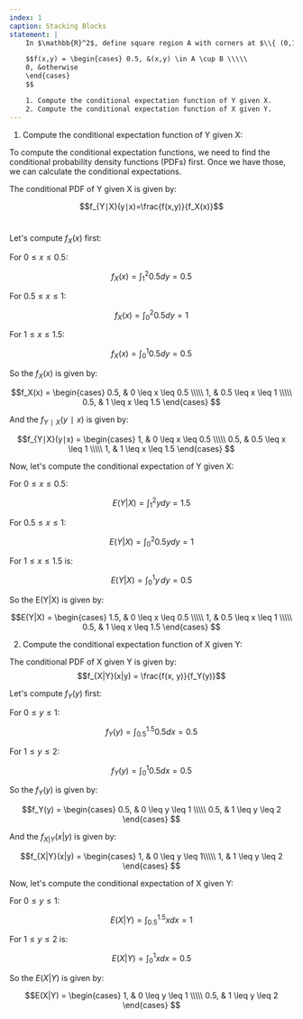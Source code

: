 ```yaml
---
index: 1
caption: Stacking Blocks
statement: |
    In $\mathbb{R}^2$, define square region A with corners at $\\{ (0,1), (1,1),(1,2), (0,2) \\}$ and square region B with corners at $\\{ (0.5,0),(1.5,0),(1.5,1),(0.5,1) \\}$.  Suppose that random variables X and Y have joint density given by,

    $$f(x,y) = \begin{cases} 0.5, &(x,y) \in A \cup B \\\\\
    0, &otherwise
    \end{cases} 
    $$

    1. Compute the conditional expectation function of Y given X.  
    2. Compute the conditional expectation function of X given Y.
---
```


  1. Compute the conditional expectation function of Y given X:
     
To compute the conditional expectation functions, we need to find the conditional probability density functions (PDFs) first. Once we have those, we can calculate the conditional expectations.

The conditional PDF of Y given X is given by:

$$f_{Y∣X}(y∣x)=\frac{f(x,y)}{f_X(x)}$$​

Let's compute $f_X(x)$ first:

For $0 \leq x \leq 0.5$: 

$$f_X(x) =  \int_{1}^{2} 0.5 dy = 0.5$$

For $0.5 \leq x \leq 1$:

$$f_X(x) = \int_{0}^{2} 0.5 dy  = 1$$

For $1 \leq x \leq 1.5$: 

$$f_X(x) = \int_{0}^{1} 0.5 dy = 0.5$$

So the $f_X(x)$ is given by:

$$f_X(x) = \begin{cases} 0.5, & 0 \leq x \leq 0.5 \\\\\
1, & 0.5 \leq x \leq 1 \\\\\
0.5, & 1 \leq x \leq 1.5
\end{cases} 
$$

And the $f_{Y∣X}(y∣x)$ is given by:

$$f_{Y∣X}(y∣x) = \begin{cases} 1, & 0 \leq x \leq 0.5 \\\\\
0.5, & 0.5 \leq x \leq 1 \\\\\
1, & 1 \leq x \leq 1.5
\end{cases} 
$$

Now, let's compute the conditional expectation of Y given X:

For $0 \leq x \leq 0.5$: 

$$E(Y|X) = \int_{1}^{2} y dy = 1.5$$

For $0.5 \leq x \leq 1$:

$$E(Y|X) = \int_{0}^{2} 0.5y dy = 1$$

For $1 \leq x \leq 1.5$ is: 

$$E(Y|X) = \int_{0}^{1} y \,dy = 0.5$$

So the E(Y|X) is given by:

$$E(Y|X) = \begin{cases} 1.5, & 0 \leq x \leq 0.5 \\\\\
1, & 0.5 \leq x \leq 1 \\\\\
0.5, & 1 \leq x \leq 1.5
\end{cases} 
$$

2. Compute the conditional expectation function of X given Y:

The conditional PDF of X given Y is given by:
$$f_{X|Y}(x|y) = \frac{f(x, y)}{f_Y(y)}$$

Let's compute $f_Y(y)$ first:

For $0 \leq y \leq 1$:

$$f_Y(y) = \int_{0.5}^{1.5} 0.5 dx = 0.5$$

For $1 \leq y \leq 2$:

$$f_Y(y) =  \int_{0}^{1} 0.5 dx = 0.5$$

So the $f_Y(y)$ is given by:

$$f_Y(y) = \begin{cases} 0.5, & 0 \leq y \leq 1 \\\\\
0.5, & 1 \leq y \leq 2
\end{cases} 
$$

And the $f_{X|Y}(x|y)$ is given by:

$$f_{X|Y}(x|y) = \begin{cases} 1, & 0 \leq y \leq 1\\\\\
1, & 1 \leq y \leq 2
\end{cases} 
$$

Now, let's compute the conditional expectation of X given Y:

For $0 \leq y \leq 1$:

$$E(X|Y) =  \int_{0.5}^{1.5} x dx = 1$$

For $1 \leq y \leq 2$ is: 

$$E(X|Y) = \int_{0}^{1} x dx = 0.5$$

So the $E(X|Y)$ is given by:

$$E(X|Y) = \begin{cases} 1, & 0 \leq y \leq 1 \\\\\
0.5, & 1 \leq y \leq 2
\end{cases} 
$$



